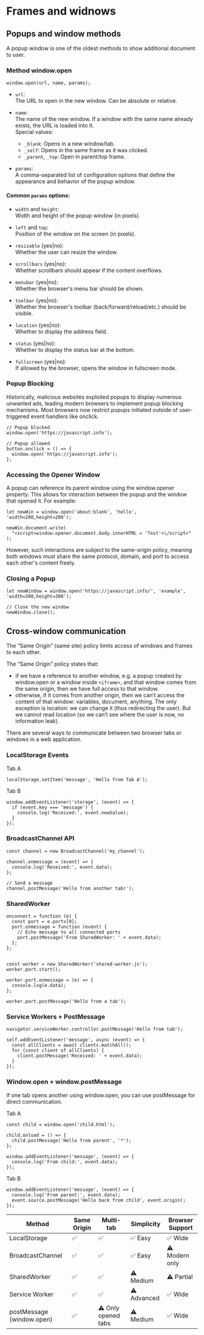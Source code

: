 # Frames and widnows

## Popups and window methods
A popup window is one of the oldest methods to show additional document to user.

### Method window.open
```
window.open(url, name, params);
```

- `url`:  
  The URL to open in the new window. Can be absolute or relative.

- `name`:  
  The name of the new window. If a window with the same name already exists, the URL is loaded into it.  
  Special values:
  - `_blank`: Opens in a new window/tab.
  - `_self`: Opens in the same frame as it was clicked.
  - `_parent`, `_top`: Open in parent/top frame.

- `params`:  
  A comma-separated list of configuration options that define the appearance and behavior of the popup window.

#### Common `params` options:

- `width` and `height`:  
  Width and height of the popup window (in pixels).

- `left` and `top`:  
  Position of the window on the screen (in pixels).

- `resizable` (yes|no):  
  Whether the user can resize the window.

- `scrollbars` (yes|no):  
  Whether scrollbars should appear if the content overflows.

- `menubar` (yes|no):  
  Whether the browser's menu bar should be shown.

- `toolbar` (yes|no):  
  Whether the browser's toolbar (back/forward/reload/etc.) should be visible.

- `location` (yes|no):  
  Whether to display the address field.

- `status` (yes|no):  
  Whether to display the status bar at the bottom.

- `fullscreen` (yes|no):  
  If allowed by the browser, opens the window in fullscreen mode.



### Popup Blocking
Historically, malicious websites exploited popups to display numerous unwanted ads, leading modern browsers to implement popup blocking mechanisms. Most browsers now restrict popups initiated outside of user-triggered event handlers like onclick.

```
// Popup blocked
window.open('https://javascript.info');

// Popup allowed
button.onclick = () => {
  window.open('https://javascript.info');
};

```

### Accessing the Opener Window
A popup can reference its parent window using the window.opener property. This allows for interaction between the popup and the window that opened it. For example:
```
let newWin = window.open('about:blank', 'hello', 'width=200,height=200');

newWin.document.write(
  "<script>window.opener.document.body.innerHTML = 'Test'<\/script>"
);

```
However, such interactions are subject to the same-origin policy, meaning both windows must share the same protocol, domain, and port to access each other's content freely.

### Closing a Popup
```
let newWindow = window.open('https://javascript.info/', 'example', 'width=300,height=300');

// Close the new window
newWindow.close();
```


## Cross-window communication
The “Same Origin” (same site) policy limits access of windows and frames to each other.  

The “Same Origin” policy states that:

- if we have a reference to another window, e.g. a popup created by window.open or a window inside `<iframe>`, and that window comes from the same origin, then we have full access to that window.
- otherwise, if it comes from another origin, then we can’t access the content of that window: variables, document, anything. The only exception is location: we can change it (thus redirecting the user). But we cannot read location (so we can’t see where the user is now, no information leak).


There are several ways to communicate between two browser tabs or windows in a web application.

### LocalStorage Events
Tab A
```
localStorage.setItem('message', 'Hello from Tab A');
```
Tab B
```
window.addEventListener('storage', (event) => {
  if (event.key === 'message') {
    console.log('Received:', event.newValue);
  }
});

```

### BroadcastChannel API
```
const channel = new BroadcastChannel('my_channel');

channel.onmessage = (event) => {
  console.log('Received:', event.data);
};

// Send a message
channel.postMessage('Hello from another tab!');
```

### SharedWorker
```
onconnect = function (e) {
  const port = e.ports[0];
  port.onmessage = function (event) {
    // Echo message to all connected ports
    port.postMessage('From SharedWorker: ' + event.data);
  };
};


const worker = new SharedWorker('shared-worker.js');
worker.port.start();

worker.port.onmessage = (e) => {
  console.log(e.data);
};

worker.port.postMessage('Hello from a tab');

```


### Service Workers + PostMessage
```
navigator.serviceWorker.controller.postMessage('Hello from tab');

self.addEventListener('message', async (event) => {
  const allClients = await clients.matchAll();
  for (const client of allClients) {
    client.postMessage('Received: ' + event.data);
  }
});
```

### Window.open + window.postMessage
If one tab opens another using window.open, you can use postMessage for direct communication.

Tab A
```
const child = window.open('child.html');

child.onload = () => {
  child.postMessage('Hello from parent', '*');
};

window.addEventListener('message', (event) => {
  console.log('From child:', event.data);
});
```

Tab B
```
window.addEventListener('message', (event) => {
  console.log('From parent:', event.data);
  event.source.postMessage('Hello back from child', event.origin);
});

```

| Method                   | Same Origin | Multi-tab | Simplicity | Browser Support     |
|--------------------------|-------------|-----------|------------|----------------------|
| LocalStorage             | ✅          | ✅        | ✅ Easy    | ✅ Wide              |
| BroadcastChannel         | ✅          | ✅        | ✅ Easy    | ⚠️ Modern only       |
| SharedWorker             | ✅          | ✅        | ⚠️ Medium  | ⚠️ Partial           |
| Service Worker           | ✅          | ✅        | ⚠️ Advanced| ✅ Wide              |
| postMessage (window.open)| ✅          | ⚠️ Only opened tabs | ⚠️ Medium | ✅ Wide    |






